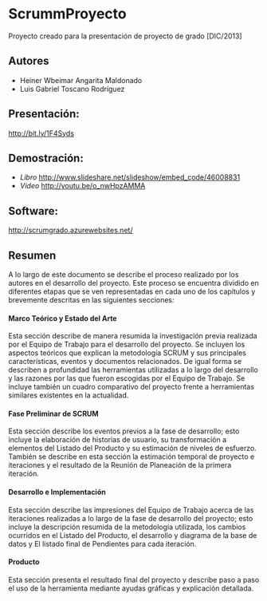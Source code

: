 # ScrummProyecto
Proyecto creado para la presentación de proyecto de grado [DIC/2013]

## Autores
* Heiner Wbeimar Angarita Maldonado
* Luis Gabriel Toscano Rodríguez

## Presentación:
http://bit.ly/1F4Syds

## Demostración:
- *Libro* http://www.slideshare.net/slideshow/embed_code/46008831
- *Video* http://youtu.be/o_nwHpzAMMA

## Software:
http://scrumgrado.azurewebsites.net/

## Resumen
A lo largo de este documento se describe el proceso realizado por los autores en el desarrollo del proyecto.  Este proceso se encuentra dividido en diferentes etapas que se ven representadas en cada uno de los capítulos y brevemente descritas en las siguientes secciones:
#### Marco Teórico y Estado del Arte
Esta sección describe de manera resumida la investigación previa realizada por el Equipo de Trabajo para el desarrollo del proyecto. Se incluyen los aspectos teóricos que explican la metodología SCRUM y sus principales características, eventos y documentos relacionados. De igual forma se describen a profundidad las herramientas utilizadas a lo largo del desarrollo y las razones por las que fueron escogidas por el Equipo de Trabajo. Se incluye también un cuadro comparativo del proyecto frente a herramientas similares existentes en la actualidad.
#### Fase Preliminar de SCRUM
Esta sección describe los eventos previos a la fase de desarrollo; esto incluye la elaboración de historias de usuario, su transformación a elementos del Listado del Producto y su estimación de niveles de esfuerzo. También se describe en esta sección la estimación temporal de proyecto e iteraciones y el resultado de la Reunión de Planeación de la primera iteración.
#### Desarrollo e Implementación
Esta sección describe las impresiones del Equipo de Trabajo acerca de las iteraciones realizadas a lo largo de la fase de desarrollo del proyecto; esto incluye la descripción resumida de la metodología utilizada, los cambios ocurridos en el Listado del Producto, el desarrollo y diagrama de la base de datos y El listado final de Pendientes para cada iteración.
#### Producto
Esta sección presenta el resultado final del proyecto y describe paso a paso el uso de la herramienta mediante ayudas gráficas y explicación detallada.

